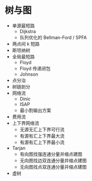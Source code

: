 # 树与图

* 单源最短路
  * Dijkstra
  * 队列优化的 Bellman-Ford / SPFA
* 两点间 k 短路
* 斯坦纳树
* 全局最短路
  * Floyd
  * Floyd 传递闭包
  * Johnson
* 点分治
* 树链剖分
* 网络流
  * Dinic
  * ISAP
  * 最小割输出方案
* 费用流
* 上下界网络流
  * 无源无汇上下界可行流
  * 有源有汇上下界最大流
  * 有源有汇上下界最小流
* Tarjan
  * 有向图找强连通分量并缩点建图
  * 无向图找边双连通分量并缩点建图
  * 无向图找点双连通分量并缩点建图
* 虚树
